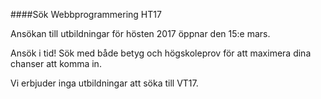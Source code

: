 ####Sök Webbprogrammering HT17

Ansökan till utbildningar för hösten 2017 öppnar den 15:e mars.

Ansök i tid! Sök med både betyg och högskoleprov för att maximera dina chanser att komma in.

Vi erbjuder inga utbildningar att söka till VT17.
